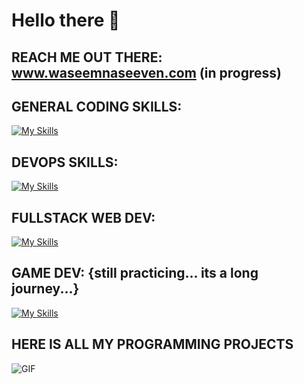 # Hello there 👋

## REACH ME OUT THERE: www.waseemnaseeven.com (in progress)

## GENERAL CODING SKILLS:

[![My Skills](https://skillicons.dev/icons?i=bash,c,cpp,py,js,ts)](https://skillicons.dev)

## DEVOPS SKILLS:

[![My Skills](https://skillicons.dev/icons?i=aws,docker,kubernetes,postgres,ansible,elasticsearch)](https://skillicons.dev)

## FULLSTACK WEB DEV:

[![My Skills](https://skillicons.dev/icons?i=vite,react,bootstrap,nodejs,nestjs,prisma)](https://skillicons.dev)

## GAME DEV: {still practicing... its a long journey...}

[![My Skills](https://skillicons.dev/icons?i=unreal,cpp)](https://skillicons.dev) 

## HERE IS ALL MY PROGRAMMING PROJECTS 

![GIF]([https://giphy.com/embed/wyyd8d9IPry3qOBW4W](https://giphy.com/gifs/DesignstuuvWerbeagentur-pink-arrow-pfeil-yo5v2PKqyy3IzUYExT/tile)https://giphy.com/gifs/DesignstuuvWerbeagentur-pink-arrow-pfeil-yo5v2PKqyy3IzUYExT/tile)
